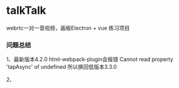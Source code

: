 # talkTalk
webrtc一对一音视频，画板Electron + vue 练习项目


### 问题总结

1、最新版本4.2.0 html-webpack-plugin会报错 Cannot read property 'tapAsync' of undefined
所以换回低版本3.3.0

2、
